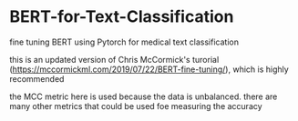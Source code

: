 # BERT-for-Text-Classification

fine tuning BERT using Pytorch for medical text classification

this is an updated version of Chris McCormick's turorial (https://mccormickml.com/2019/07/22/BERT-fine-tuning/), which is highly recommended

the MCC metric here is used because the data is unbalanced. there are many other metrics that could be used foe measuring the accuracy 
